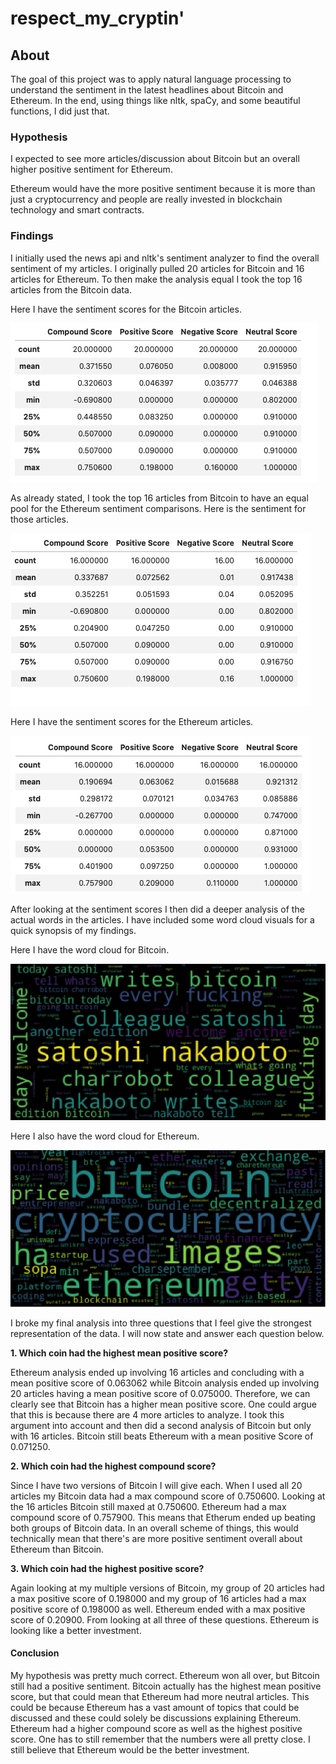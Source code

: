 # respect_my_cryptin'
## About
The goal of this project was to apply natural language processing to understand the sentiment in the latest headlines about Bitcoin and Ethereum. In the end, using things like nltk, spaCy, and some beautiful functions, I did just that. 

### Hypothesis
I expected to see more articles/discussion about Bitcoin but an overall higher positive sentiment for Ethereum. 

Ethereum would have the more positive sentiment because it is more than just a cryptocurrency and people are really invested in blockchain technology and smart contracts.


### Findings
I initially used the news api and nltk's sentiment analyzer to find the overall sentiment of my articles. I originally pulled 20 articles for Bitcoin and 16 articles for Ethereum. To then make the analysis equal I took the top 16 articles from the Bitcoin data.

Here I have the sentiment scores for the Bitcoin articles.

![Bitcoin Sentiment Scores](/images/bitcoin_data.png)

As already stated, I took the top 16 articles from Bitcoin to have an equal pool for the Ethereum sentiment comparisons. Here is the sentiment for those articles.

![Bitcoin Top 16](/images/bitcoin_top16_data.png)

Here I have the sentiment scores for the Ethereum articles.

![Ethereum Sentiment Scores](/images/ethereum_data.png)

After looking at the sentiment scores I then did a deeper analysis of the actual words in the articles. I have included some word cloud visuals for a quick synopsis of my findings.

Here I have the word cloud for Bitcoin.

![Bitcoin Word Cloud](/images/bitcoin_wordcloud.png)

Here I also have the word cloud for Ethereum.

![Ethereum Word Cloud](/images/ethereum_word_cloud.png)

I broke my final analysis into three questions that I feel give the strongest representation of the data. I will now state and answer each question below.


**1. Which coin had the highest mean positive score?**

Ethereum analysis ended up involving 16 articles and concluding with a mean positive score of 0.063062 while Bitcoin analysis ended up involving 20 articles having a mean positive score of 0.075000. Therefore, we can clearly see that Bitcoin has a higher mean positive score. One could argue that this is because there are 4 more articles to analyze. I took this argument into account and then did a second analysis of Bitcoin but only with 16 articles. Bitcoin still beats Ethereum with a mean positive Score of 0.071250.

**2. Which coin had the highest compound score?**

Since I have two versions of Bitcoin I will give each. When I used all 20 articles my Bitcoin data had a max compound score of 0.750600. Looking at the 16 articles Bitcoin still maxed at 0.750600. Ethereum had a max compound score of 0.757900. This means that Etherum ended up beating both groups of Bitcoin data. In an overall scheme of things, this would technically mean that there's are more positive sentiment overall about Ethereum than Bitcoin. 

**3. Which coin had the highest positive score?**

Again looking at my multiple versions of Bitcoin, my group of 20 articles had a max positive score of 0.198000 and my group of 16 articles had a max positive score of 0.198000 as well. Ethereum ended with a max positive score of  0.20900. From looking at all three of these questions. Ethereum is looking like a better investment.

#### Conclusion
My hypothesis was pretty much correct. Ethereum won all over, but Bitcoin still had a positive sentiment. Bitcoin actually has the highest mean positive score, but that could mean that Ethereum had more neutral articles. This could be because Ethereum has a vast amount of topics that could be discussed and these could solely be discussions explaining Ethereum. Ethereum had a higher compound score as well as the highest positive score. One has to still remember that the numbers were all pretty close. I still believe that Ethereum would be the better investment. 



